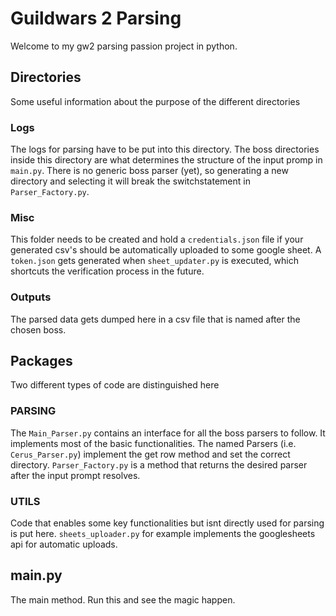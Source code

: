 # Guildwars 2 Parsing

Welcome to my gw2 parsing passion project in python.

## Directories

Some useful information about the purpose of the different directories

### Logs

The logs for parsing have to be put into this directory.
The boss directories inside this directory are what determines the structure of the input promp in `main.py`.
There is no generic boss parser (yet), so generating a new directory and selecting it will break the switchstatement in `Parser_Factory.py`.

### Misc

This folder needs to be created and hold a `credentials.json` file if your generated csv's should be automatically uploaded to some google sheet.
A `token.json` gets generated when `sheet_updater.py` is executed, which shortcuts the verification process in the future.

### Outputs

The parsed data gets dumped here in a csv file that is named after the chosen boss.

## Packages

Two different types of code are distinguished here

### PARSING

The `Main_Parser.py` contains an interface for all the boss parsers to follow. 
It implements most of the basic functionalities.
The named Parsers (i.e. `Cerus_Parser.py`) implement the get row method and set the correct directory.
`Parser_Factory.py` is a method that returns the desired parser after the input prompt resolves.

### UTILS

Code that enables some key functionalities but isnt directly used for parsing is put here.
`sheets_uploader.py` for example implements the googlesheets api for automatic uploads.

## main.py

The main method. Run this and see the magic happen.